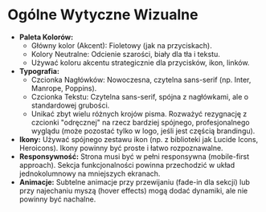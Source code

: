 # Ogólne Wytyczne Wizualne

- **Paleta Kolorów:**
  - Główny kolor (Akcent): Fioletowy (jak na przyciskach).
  - Kolory Neutralne: Odcienie szarości, biały dla tła i tekstu.
  - Używać koloru akcentu strategicznie dla przycisków, ikon, linków.
- **Typografia:**
  - Czcionka Nagłówków: Nowoczesna, czytelna sans-serif (np. Inter, Manrope, Poppins).
  - Czcionka Tekstu: Czytelna sans-serif, spójna z nagłówkami, ale o standardowej grubości.
  - Unikać zbyt wielu różnych krojów pisma. Rozważyć rezygnację z czcionki "odręcznej" na rzecz bardziej spójnego, profesjonalnego wyglądu (może pozostać tylko w logo, jeśli jest częścią brandingu).
- **Ikony:** Używać spójnego zestawu ikon (np. z biblioteki jak Lucide Icons, Heroicons). Ikony powinny być proste i łatwo rozpoznawalne.
- **Responsywność:** Strona musi być w pełni responsywna (mobile-first approach). Sekcja funkcjonalności powinna przechodzić w układ jednokolumnowy na mniejszych ekranach.
- **Animacje:** Subtelne animacje przy przewijaniu (fade-in dla sekcji) lub przy najechaniu myszą (hover effects) mogą dodać dynamiki, ale nie powinny być nachalne.
